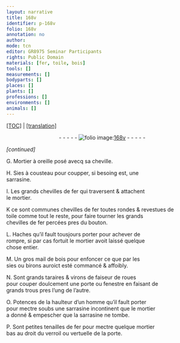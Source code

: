 ```yaml
---
layout: narrative
title: 168v
identifier: p-168v
folio: 168v
annotation: no
author:
mode: tcn
editor: GR8975 Seminar Participants
rights: Public Domain
materials: [fer, toile, bois]
tools: []
measurements: []
bodyparts: []
places: []
plants: []
professions: []
environments: []
animals: []
---
```


<p><a href="{{ site.baseurl }}/normalized/">[TOC]</a> | <a href="{{ site.baseurl }}/texts/p-168v_tl/" target="_blank">[translation]</a></p><div class="folio" align="center">- - - - - <a href="http://gallica.bnf.fr/ark:/12148/btv1b10500001g/f342.image" target="_blank"><img src="https://cu-mkp.github.io/2017-workshop-edition/assets/photo-icon.png" alt="folio image: " style="display:inline-block; margin-bottom:-3px;"/>168v</a> - - - - - </div>  
 
*[continued]*
  
G. Mortier à oreille posé avecq sa cheville.
 
H. Sies à cousteau pour coupper, si besoing est, une<br/> sarrasine.
 
I. Les grands chevilles de <span class="m">fer</span> qui traversent & attachent<br/> le mortier.
 
K ce sont co<span class="exp">mmun</span>es chevilles de <span class="m">fer</span> toutes rondes & revestues de<br/> <span class="m">toile</span> comme tout le reste, pour faire tourner les grands<br/> chevilles de <span class="m">fer</span> percées pres du bouton.
 
L. Haches qu’il fault tousjours porter pour achever de<br/> rompre, si par cas fortuit le mortier avoit laissé quelque<br/> chose entier.
 
M. Un gros mail de <span class="m">bois</span> pour enfoncer ce que par les<br/> sies ou birons auroict esté commancé & affoibly.
 
N. Sont grands taraires & virons de faiseur de roues<br/> pour couper doulcem<span class="exp">ent</span> une porte ou fenestre en faisant de<br/> grands trous pres l’ung de l’autre.
 
O. Potences de la haulteur d’un homme qu’il fault porter<br/> pour mectre soubs une sarrasine incontinent que le mortier<br/> a donné & empescher que la sarrasine ne tombe.
 
P. Sont petites tenailles de <span class="m">fer</span> pour mectre quelque mortier<br/> bas au droit du verroil ou vertuelle de la porte.
 
